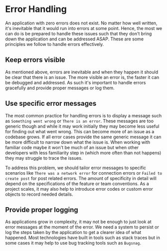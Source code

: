 # Error Handling

An application with zero errors does not exist. No matter how well written, it's inevitable that it would run into errors at some point. Hence, the most we can do is be prepared to handle these issues such that they don't bring down the application and can be addressed ASAP. These are some principles we follow to handle errors effectively.

## Keep errors visible

As mentioned above, errors are inevitable and when they happen it should be clear that there is an issue. The more visible an error is, the faster it can be debugged and addressed. As such it's important to handle errors gracefully and provide proper messages or log them.

## Use specific error messages

The most common practice for handling errors is to display a message such as `Something went wrong` or `There is an error`. These messages are too generic though and while it may work initially they may become less useful for finding out what went wrong. This can become more of an issue as a codebase grows. If all error cases provide the same generic message it can be more difficult to narrow down what the issue is. When working with familiar code maybe it won't be much of an issue but when other developers with less familiarity step in (which more often than not happens) they may struggle to trace the issues.

To address this problem, we should tailor error messages to specific scenarios like `There was a network error` for connection errors or `Failed to create post` for post related errors. The amount of specificity in detail will depend on the specifications of the feature or team conventions. As a project scales, it may also help to introduce error codes or custom error objects to record needed details.

## Provide proper logging

As applications grow in complexity, it may not be enough to just look at error messages at the moment of the error. We need a system to persist or log the steps taken by the application to get a clearer idea of what happened. Most technologies have built in tools such as stack traces but in some cases it may help to use bug tracking tools such as `Bugsnag`.
